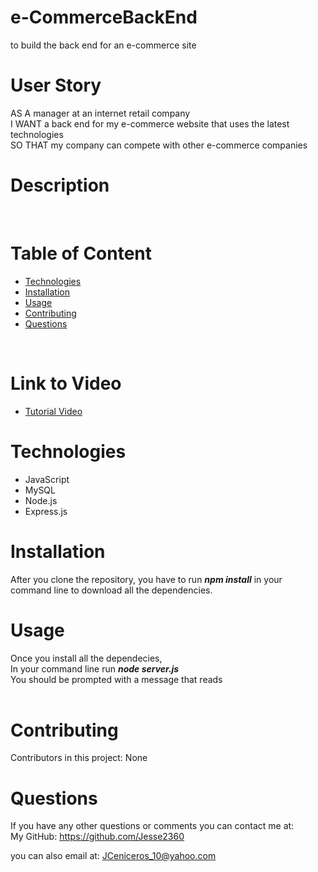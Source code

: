 # e-CommerceBackEnd
to build the back end for an e-commerce site

# User Story
AS A manager at an internet retail company <br>
I WANT a back end for my e-commerce website that uses the latest technologies <br>
SO THAT my company can compete with other e-commerce companies




# Description

<br />


# Table of Content
- [Technologies](#Technologies)
- [Installation](#Installation)
- [Usage](#Usage)
- [Contributing](#Contributing)
- [Questions](#Questions)
<br />

# Link to Video
* [Tutorial Video]()

# Technologies
* JavaScript
* MySQL
 * Node.js
 * Express.js

# Installation
 After you clone the repository, you have to run   ***npm install***   in your command line to download all the dependencies.
<br />

# Usage
 Once you install all the dependecies, <br>
 In your command line run   ***node server.js*** <br>
 You should be prompted with a message that reads   <br>
<br />

# Contributing
 Contributors in this project: None
<br />

# Questions

 If you have any other questions or comments you can contact me at:<br />
 My GitHub: https://github.com/Jesse2360

 you can also email at:
 JCeniceros_10@yahoo.com
